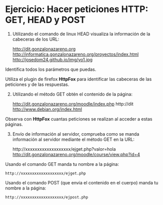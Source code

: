 # Ejercicio: Hacer peticiones HTTP: GET, HEAD y POST

1. Utilizando el comando de linux HEAD visualiza la información de la cabeceras de los URL:

    http://dit.gonzalonazareno.org
    http://informatica.gonzalonazareno.org/proyectos/index.html
    http://josedom24.github.io/img/yo1.jpg

Identifica todos los parámetros que puedas.

Utiliza el plugin de firefox **HttpFox** para identificar las cabeceras de las peticiones y de las respuestas.

2. Utilizando el método GET obtén el contenido de la página:

    http://dit.gonzalonazareno.org/moodle/index.php
    http://dit http://www.debian.org/index.html

Observa con **HttpFox** cuantas peticiones se realizan al acceder a estas páginas.

3. Envío de información al servidor, comprueba como se manda información al servidor mediante el método GET en la URL:

    http://xxxxxxxxxxxxxxxxxxx/ejget.php?valor=hola
    http://dit.gonzalonazareno.org/moodle/course/view.php?id=4

Usando el comando GET manda tu nombre a la página: 

    http://xxxxxxxxxxxxxxxxxxx/ejget.php
        
Usando el comando POST (que envia el contenido en el cuerpo) manda tu nombre a la página:

    http://xxxxxxxxxxxxxxxxxxx/ejpost.php
